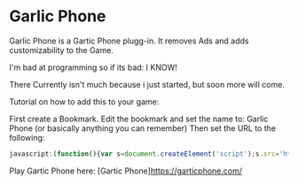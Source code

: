 # Garlic Phone
Garlic Phone is a Gartic Phone plugg-in.
It removes Ads and adds customizability to the Game.


I'm bad at programming so if its bad: I KNOW!

There Currently isn't much because i just started, but soon more will come.

Tutorial on how to add this to your game:

First create a Bookmark.
Edit the bookmark and set the name to: Garlic Phone
(or basically anything you can remember)
Then set the URL to the following:
```javascript
javascript:(function(){var s=document.createElement('script');s.src='https://cdn.jsdelivr.net/gh/OzelotGamer/GarlicPhone@main/GarlicPhone.js';document.body.appendChild(s); s.onload = function(){garinit();}})();
```

Play Gartic Phone here:
[Gartic Phone]https://garticphone.com/
